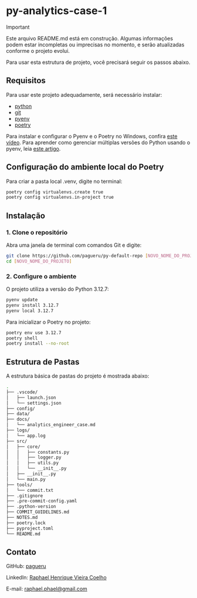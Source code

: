 # py-analytics-case-1

> [!IMPORTANT]  
> Este arquivo README.md está em construção. Algumas informações podem estar incompletas ou imprecisas no momento, e serão atualizadas conforme o projeto evolui.

Para usar esta estrutura de projeto, você precisará seguir os passos abaixo.

## Requisitos

Para usar este projeto adequadamente, será necessário instalar:

- [python](https://www.python.org/downloads/)
- [git](https://git-scm.com/downloads)
- [pyenv](https://pypi.org/project/pyenv/)
- [poetry](https://python-poetry.org/)

Para instalar e configurar o Pyenv e o Poetry no Windows, confira [este vídeo](https://www.youtube.com/watch?v=547Jr26duHQ).
Para aprender como gerenciar múltiplas versões do Python usando o pyenv, leia [este artigo](https://realpython.com/intro-to-pyenv/).

## Configuração do ambiente local do Poetry

Para criar a pasta local .venv, digite no terminal:

```bash
poetry config virtualenvs.create true
poetry config virtualenvs.in-project true
```

## Instalação

### 1. Clone o repositório

Abra uma janela de terminal com comandos Git e digite:

```bash
git clone https://github.com/pagueru/py-default-repo [NOVO_NOME_DO_PROJETO]
cd [NOVO_NOME_DO_PROJETO]
```

### 2. Configure o ambiente

O projeto utiliza a versão do Python 3.12.7:

```bash
pyenv update
pyenv install 3.12.7
pyenv local 3.12.7
```

Para inicializar o Poetry no projeto:

```bash
poetry env use 3.12.7
poetry shell
poetry install --no-root
```

## Estrutura de Pastas

A estrutura básica de pastas do projeto é mostrada abaixo:

```bash
.
├── .vscode/
│   ├── launch.json
│   └── settings.json
├── config/
├── data/
├── docs/
│   └── analytics_engineer_case.md
├── logs/
│   └── app.log
├── src/
│   ├── core/
│   │   ├── constants.py
│   │   ├── logger.py
│   │   ├── utils.py
│   │   └── __init__.py
│   ├── __init__.py
│   └── main.py
├── tools/
│   └── commit.txt
├── .gitignore
├── .pre-commit-config.yaml
├── .python-version
├── COMMIT_GUIDELINES.md
├── NOTES.md
├── poetry.lock
├── pyproject.toml
└── README.md
```

## Contato

GitHub: [pagueru](https://github.com/pagueru/)

LinkedIn: [Raphael Henrique Vieira Coelho](https://www.linkedin.com/in/raphaelhvcoelho/)

E-mail: [raphael.phael@gmail.com](mailto:raphael.phael@gmail.com)

